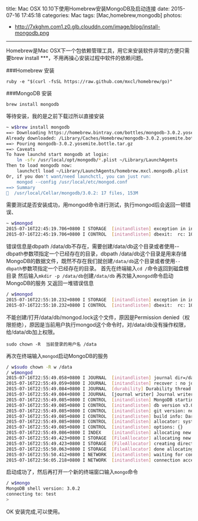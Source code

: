 title: Mac OSX 10.10下使用Homebrew安装MongoDB及启动连接
date: 2015-07-16 17:45:18
categories: Mac
tags: [Mac,homebrew,mongodb]
photos:
- http://7xkghm.com1.z0.glb.clouddn.com/image/blog/install-mongodb.png
---
Homebrew是Mac OSX下一个包依赖管理工具，用它来安装软件非常的方便只需要brew install ***，不用再操心安装过程中软件的依赖问题。
<!--more-->
###Homebrew 安装

``` 
ruby -e "$(curl -fsSL https://raw.github.com/mxcl/homebrew/go)"
```

###MongoDB 安装

``` 
brew install mongodb
```
等待安装，我的是之前下载过所以直接安装
``` bash
~ w$brew install mongodb
==> Downloading https://homebrew.bintray.com/bottles/mongodb-3.0.2.yosemite.bott
Already downloaded: /Library/Caches/Homebrew/mongodb-3.0.2.yosemite.bottle.tar.gz
==> Pouring mongodb-3.0.2.yosemite.bottle.tar.gz
==> Caveats
To have launchd start mongodb at login:
    ln -sfv /usr/local/opt/mongodb/*.plist ~/Library/LaunchAgents
Then to load mongodb now:
    launchctl load ~/Library/LaunchAgents/homebrew.mxcl.mongodb.plist
Or, if you don't want/need launchctl, you can just run:
    mongod --config /usr/local/etc/mongod.conf
==> Summary
🍺  /usr/local/Cellar/mongodb/3.0.2: 17 files, 153M

```
需要测试是否安装成功，用mongod命令进行测试，执行mongod后会返回一顿错误、
``` bash
~ w$mongod
2015-07-16T22:45:19.706+0800 I STORAGE  [initandlisten] exception in initAndListen: 29 Data directory /data/db not found., terminating
2015-07-16T22:45:19.706+0800 I CONTROL  [initandlisten] dbexit:  rc: 100

```
错误信息是dbpath /data/db不存在，需要创建/data/db这个目录或者使用--dbpath参数项指定一个已经存在的目录，dbpath /data/db这个目录是用来存储MongoDB的数据文件，既然不存在我们就创建`/data/db`这个目录或者使用`--dbpath`参数项指定一个已经存在的目录。
首先在终端输入`cd /`命令返回到磁盘根目录
然后输入`mkdir -p /data/db`创建`/data/db`
再次输入`mongod`命令启动MongoDB的服务
又返回一堆错误信息

``` bash
/ w$mongod
2015-07-16T22:55:10.232+0800 I STORAGE  [initandlisten] exception in initAndListen: 98 Unable to create/open lock file: /data/db/mongod.lock errno:13 Permission denied Is a mongod instance already running?, terminating
2015-07-16T22:55:10.232+0800 I CONTROL  [initandlisten] dbexit:  rc: 100

```
不能创建/打开/data/db/mongod.lock这个文件，原因是Permission denied（权限拒绝），原因是当前用户执行mongod这个命令时，对/data/db没有操作权限，给/data/db加上权限。
```
sudo chown -R  当前登录的用户名 /data
```
再次在终端输入`mongod`启动MongoDB的服务
``` bash
/ w$sudo chown -R w /data
/ w$mongod
2015-07-16T22:55:49.058+0800 I JOURNAL  [initandlisten] journal dir=/data/db/journal
2015-07-16T22:55:49.059+0800 I JOURNAL  [initandlisten] recover : no journal files present, no recovery needed
2015-07-16T22:55:49.084+0800 I JOURNAL  [durability] Durability thread started
2015-07-16T22:55:49.084+0800 I JOURNAL  [journal writer] Journal writer thread started
2015-07-16T22:55:49.085+0800 I CONTROL  [initandlisten] MongoDB starting : pid=2473 port=27017 dbpath=/data/db 64-bit host=W-MacBook-Pro.local
2015-07-16T22:55:49.085+0800 I CONTROL  [initandlisten] db version v3.0.2
2015-07-16T22:55:49.085+0800 I CONTROL  [initandlisten] git version: nogitversion
2015-07-16T22:55:49.085+0800 I CONTROL  [initandlisten] build info: Darwin yosemitevm.local 14.3.0 Darwin Kernel Version 14.3.0: Mon Mar 23 11:59:05 PDT 2015; root:xnu-2782.20.48~5/RELEASE_X86_64 x86_64 BOOST_LIB_VERSION=1_49
2015-07-16T22:55:49.085+0800 I CONTROL  [initandlisten] allocator: system
2015-07-16T22:55:49.085+0800 I CONTROL  [initandlisten] options: {}
2015-07-16T22:55:49.086+0800 I INDEX    [initandlisten] allocating new ns file /data/db/local.ns, filling with zeroes...
2015-07-16T22:55:49.423+0800 I STORAGE  [FileAllocator] allocating new datafile /data/db/local.0, filling with zeroes...
2015-07-16T22:55:49.423+0800 I STORAGE  [FileAllocator] creating directory /data/db/_tmp
2015-07-16T22:55:50.063+0800 I STORAGE  [FileAllocator] done allocating datafile /data/db/local.0, size: 64MB,  took 0.639 secs
2015-07-16T22:55:50.412+0800 I NETWORK  [initandlisten] waiting for connections on port 27017
2015-07-16T22:56:05.218+0800 I NETWORK  [initandlisten] connection accepted from 127.0.0.1:49580 #1 (1 connection now open)
```
启动成功了，然后再打开一个新的终端窗口输入`mongo`命令
``` bash
/ w$mongo
MongoDB shell version: 3.0.2
connecting to: test
>
```
OK 安装完成,可以使用。